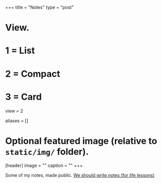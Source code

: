 +++
title = "Notes"
type = "post"

# View.
#   1 = List
#   2 = Compact
#   3 = Card
view = 2

aliases = []

# Optional featured image (relative to `static/img/` folder).
[header]
image = ""
caption = ""
+++

Some of my notes, made public. [We should write notes (for life lessons)](/blog/we-should-write-notes/)
